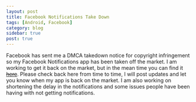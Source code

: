 ```yaml
---
layout: post
title: Facebook Notifications Take Down
tags: [Android, Facebook]
category: blog
sidebar: true
post: true
---
```

Facebook has sent me a DMCA takedown notice for copyright infringement so my Facebook Notifications
app has been taken off the market. I am working to get it back on the market, but in the mean time you can
find it [<del>here</del>](#). Please check back here from time to time, I will post updates and let you know
when my app is back on the market. I am also working on shortening the delay in the notifications
and some issues people have been having with not getting notifications.